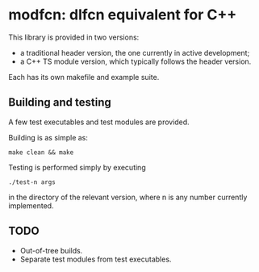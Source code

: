 # modfcn: dlfcn equivalent for C++

This library is provided in two versions:
* a traditional header version, the one currently in active development;
* a C++ TS module version, which typically follows the header version.

Each has its own makefile and example suite.

## Building and testing

A few test executables and test modules are provided.

Building is as simple as:

`make clean && make`

Testing is performed simply by executing

`./test-n args`

in the directory of the relevant version, where n is any number currently implemented.

## TODO

* Out-of-tree builds.
* Separate test modules from test executables.

